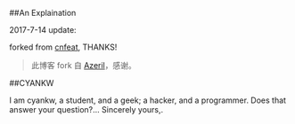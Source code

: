 ##An Explaination

2017-7-14 update:

forked from [cnfeat](http://www.ccnfeat.com), THANKS!
> 此博客 fork 自 [Azeril](http://azeril.me/)，感谢。

##CYANKW

I am cyankw, a student, and a geek; a hacker, and  a programmer.
Does that answer your question?... 
Sincerely yours,. 



